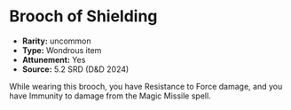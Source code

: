 
# Brooch of Shielding

* **Rarity:** uncommon
* **Type:** Wondrous item
* **Attunement:** Yes
* **Source:** 5.2 SRD (D&D 2024)


While wearing this brooch, you have Resistance to Force damage, and you have Immunity to damage from the Magic Missile spell.
